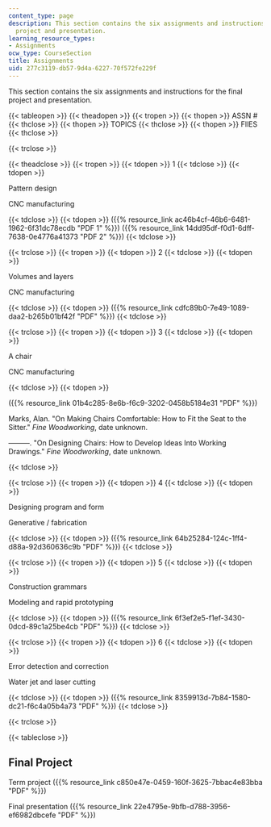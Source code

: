 ```yaml
---
content_type: page
description: This section contains the six assignments and instructions for the final
  project and presentation.
learning_resource_types:
- Assignments
ocw_type: CourseSection
title: Assignments
uid: 277c3119-db57-9d4a-6227-70f572fe229f
---
```


This section contains the six assignments and instructions for the final project and presentation.

{{< tableopen >}}
{{< theadopen >}}
{{< tropen >}}
{{< thopen >}}
ASSN #
{{< thclose >}}
{{< thopen >}}
TOPICS
{{< thclose >}}
{{< thopen >}}
FIlES
{{< thclose >}}

{{< trclose >}}

{{< theadclose >}}
{{< tropen >}}
{{< tdopen >}}
1
{{< tdclose >}}
{{< tdopen >}}


Pattern design

CNC manufacturing


{{< tdclose >}}
{{< tdopen >}}
({{% resource_link ac46b4cf-46b6-6481-1962-6f31dc78ecdb "PDF 1" %}}) ({{% resource_link 14dd95df-f0d1-6dff-7638-0e4776a41373 "PDF 2" %}})
{{< tdclose >}}

{{< trclose >}}
{{< tropen >}}
{{< tdopen >}}
2
{{< tdclose >}}
{{< tdopen >}}


Volumes and layers

CNC manufacturing


{{< tdclose >}}
{{< tdopen >}}
({{% resource_link cdfc89b0-7e49-1089-daa2-b265b01bf42f "PDF" %}})
{{< tdclose >}}

{{< trclose >}}
{{< tropen >}}
{{< tdopen >}}
3
{{< tdclose >}}
{{< tdopen >}}


A chair

CNC manufacturing


{{< tdclose >}}
{{< tdopen >}}


({{% resource_link 01b4c285-8e6b-f6c9-3202-0458b5184e31 "PDF" %}})

Marks, Alan. "On Making Chairs Comfortable: How to Fit the Seat to the Sitter." _Fine Woodworking_, date unknown.

———. "On Designing Chairs: How to Develop Ideas Into Working Drawings." _Fine Woodworking_, date unknown.


{{< tdclose >}}

{{< trclose >}}
{{< tropen >}}
{{< tdopen >}}
4
{{< tdclose >}}
{{< tdopen >}}


Designing program and form

Generative / fabrication


{{< tdclose >}}
{{< tdopen >}}
({{% resource_link 64b25284-124c-1ff4-d88a-92d360636c9b "PDF" %}})
{{< tdclose >}}

{{< trclose >}}
{{< tropen >}}
{{< tdopen >}}
5
{{< tdclose >}}
{{< tdopen >}}


Construction grammars

Modeling and rapid prototyping


{{< tdclose >}}
{{< tdopen >}}
({{% resource_link 6f3ef2e5-f1ef-3430-0dcd-89c1a25be4cb "PDF" %}})
{{< tdclose >}}

{{< trclose >}}
{{< tropen >}}
{{< tdopen >}}
6
{{< tdclose >}}
{{< tdopen >}}


Error detection and correction

Water jet and laser cutting


{{< tdclose >}}
{{< tdopen >}}
({{% resource_link 8359913d-7b84-1580-dc21-f6c4a05b4a73 "PDF" %}})
{{< tdclose >}}

{{< trclose >}}

{{< tableclose >}}

Final Project
-------------

Term project ({{% resource_link c850e47e-0459-160f-3625-7bbac4e83bba "PDF" %}})

Final presentation ({{% resource_link 22e4795e-9bfb-d788-3956-ef6982dbcefe "PDF" %}})